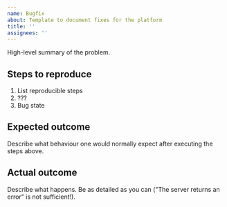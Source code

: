 ```yaml
---
name: Bugfix
about: Template to document fixes for the platform
title: ''
assignees: ''
---
```


High-level summary of the problem.

## Steps to reproduce

1. List reproducible steps
2. ???
3. Bug state

## Expected outcome

Describe what behaviour one would normally expect after executing the steps
above.

## Actual outcome

Describe what happens. Be as detailed as you can ("The server returns an error"
is not sufficient!).
